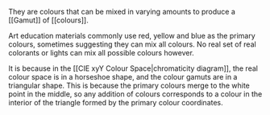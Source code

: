 They are colours that can be mixed in varying amounts to produce a [[Gamut]] of [[colours]].

Art education materials commonly use red, yellow and blue as the primary colours, sometimes suggesting they can mix all colours. No real set of real colorants or lights can mix all possible colours however.

It is because in the [[CIE xyY Colour Space|chromaticity diagram]], the real colour space is in a horseshoe shape, and the colour gamuts are in a triangular shape. This is because the primary colours merge to the white point in the middle, so any addition of colours corresponds to a colour in the interior of the triangle formed by the primary colour coordinates.